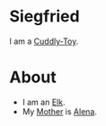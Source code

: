 # Siegfried  <a id="1"/>

I am a [Cuddly-Toy](281000003.md).

# About

- I am an [Elk](40000078.md).
- My [Mother](40000008.md) is [Alena](88.md).
